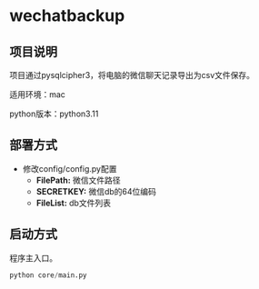 # wechatbackup
## 项目说明
项目通过pysqlcipher3，将电脑的微信聊天记录导出为csv文件保存。

适用环境：mac

python版本：python3.11


## 部署方式
- 修改config/config.py配置
	- **FilePath:** 微信文件路径
	- **SECRETKEY:** 微信db的64位编码
	- **FileList:** db文件列表

## 启动方式
程序主入口。
```python
python core/main.py
```
